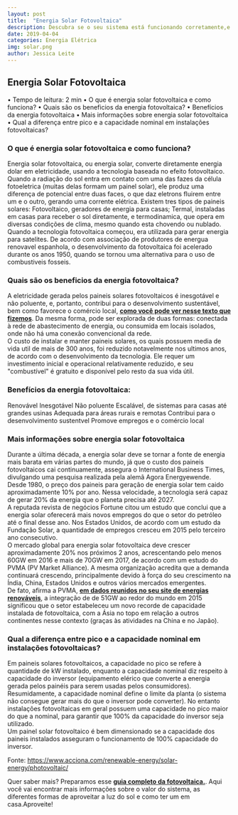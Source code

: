 ```yaml
---
layout: post
title:  "Energia Solar Fotovoltaica"
description: Descubra se o seu sistema está funcionando corretamente,e o que você pode fazer para que ele dure mais tempo.
date: 2019-04-04
categories: Energia Elétrica
img: solar.png
author: Jessica Leite
---
```



<h2>Energia Solar Fotovoltaica </h2>

•	Tempo de leitura: 2 min
•	O que é energia solar fotovoltaica e como funciona?
•	Quais são os beneficios da energia fotovoltaica?
•	Benefícios da energia fotovoltaica
•	Mais informações sobre energia solar fotovoltaica
•	Qual a diferença entre pico e a capacidade nominal em instalações fotovoltaicas?


<h3>O que é energia solar fotovoltaica e como funciona?</h3>
Energia solar fotovoltaica, ou energia solar, converte diretamente energia dolar em eletricidade, usando a tecnologia baseada no efeito fotovoltaico. Quando a radiação do sol entra em contato com uma das fazes da célula fotoeletrica (muitas delas formam um painel solar), ele produz uma diferença de potencial entre duas faces, o que daz eletrons fluirem entre um e o outro, gerando uma corrente elétrica.   
Existem tres tipos de paineis solares: Fotovoltaico, geradores de energia para casas; Termal, instaladas em casas para receber o sol diretamente, e termodinamica, que opera em diversas condições de clima, mesmo quando esta chovendo ou nublado.  
Quando a tecnologia fotovoltaica começou, era utilizada para gerar energia para satelites. De acordo com  associação de produtores de energua renovavel espanhola, o desenvolvimento da fotovoltaica foi acelerado durante os anos 1950, quando se tornou uma alternativa para o uso de combustiveis fosseis.  

<h3>Quais são os beneficios da energia fotovoltaica?</h3>

A eletricidade gerada pelos paineis solares fotovoltaicos é inesgotável e não poluente, e, portanto, contribui para o desenvolvimento sustentável, bem como favorece o comércio local,  **[como você pode ver nesse texto que fizemos](http://primariaenergia.com/blog/o-que-pegada-ecologica/)**. Da mesma forma, pode ser explorada de duas formas: conectada à rede de abastecimento de energia, ou consumida em locais isolados, onde não há uma conexão convencional da rede.  
O custo de instalar e manter paineis solares, os quais possuem media de vida util de mais de 300 anos, foi reduzido notavelmente nos ultimos anos, de acordo com o desenvolvimento da tecnologia. Ele requer um investimento inicial e operacional relativamente reduzido, e seu "combustível" é gratuito e disponível pelo resto da sua vida útil.  

<h3> Benefícios da energia fotovoltaica: </h3>  
Renovável  
Inesgotável  
Não poluente  
Escalável, de sistemas para casas até grandes usinas  
Adequada para áreas rurais e remotas  
Contribui para o desenvolvimento sustentvel  
Promove empregos e o comércio local  

<h3> Mais informações sobre energia solar fotovoltaica </h3>

Durante a última década, a energia solar deve se tornar a fonte de energia mais barata em várias partes do mundo, já que o custo dos paineis fotovoltaicos cai continuamente, assegura o International Business Times, divulgando uma pesquisa realizada pela alemã Agora Energyewende.  
Desde 1980, o preço dos paineis para geração de energia solar tem caido aproximadamente 10% por ano. Nessa velocidade, a tecnologia será capaz de gerar 20% da energia que o planeta precisa até 2027.  
A reputada revista de negócios Fortune citou um estudo que conclui que a energia solar oferecerá mais novos empregos do que o setor do petróleo até o final desse ano. Nos Estados Unidos, de acordo com um estudo da Fundação Solar, a quantidade de empregos cresceu em 2015 pelo terceiro ano consecutivo.  
O mercado global para energia solar fotovoltaica deve crescer aproximadamente 20% nos próximos 2 anos, acrescentando pelo menos 60GW em 2016 e mais de 70GW em 2017, de acordo com um estudo do PVMA (PV Market Alliance). A mesma organização acredita que a demanda continuará crescendo, principalmente devido à força do seu crescimento na Índia, China, Estados Unidos e outros vários mercados emergentes.   
De fato, afirma a PVMA, **[em dados reunidos no seu site de energias renováveis](http://www.pvmarketalliance.com/)**, a integração de de 51GW ao redor do mundo em 2015 significou que o setor estabeleceu um novo recorde de capacidade instalada de fotovoltaica, com a Ásia no topo em relação a outros continentes nesse contexto (graças às atividades na China e no Japão).  

<h3> Qual a diferença entre pico e a capacidade nominal em instalações fotovoltaicas? </h3>

Em paineis solares fotovoltaicos, a capacidade no pico se refere à quantidade de kW instalado, enquanto a capacidade nominal diz respeito à capacidade do inversor (equipamento elérico que converte a energia gerada pelos painéis para serem usadas pelos consumidores).  
Resumidamente, a capacidade nominal define o limite da planta (o sistema não consegue gerar mais do que o inversor pode converter). No entanto instalações fotovoltaicas em geral possuem uma capacidade no pico maior do que a nominal, para garantir que 100% da capacidade do inversor seja utilizado.  
Um painel solar fotovoltaico é bem dimensionado se a capacidade dos paineis instalados asseguram o funcionamento de 100% capacidade do inversor.  

Fonte: https://www.acciona.com/renewable-energy/solar-energy/photovoltaic/


Quer saber mais? Preparamos esse **[guia completo da fotovoltaica.](https://conteudo.primariaenergia.com/e-book-guia-da-fotovoltaica)**. Aqui você vai encontrar mais informações sobre o valor do sistema, as diferentes formas de aproveitar a luz do sol e como ter um em casa.Aproveite!


<script type="text/javascript" src="https://d335luupugsy2.cloudfront.net/js/rdstation-forms/stable/rdstation-forms.min.js"></script> <script type="text/javascript"> new RDStationForms('fotovoltaica-9597695d2315975f3c68-html', 'UA-113322286-1').createForm(); </script>



